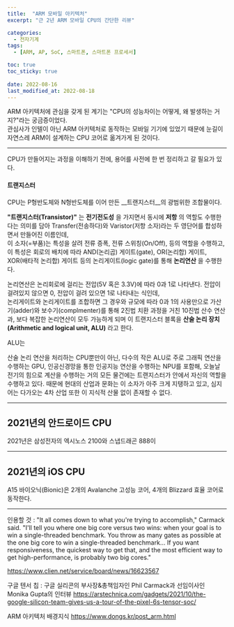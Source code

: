 ```yaml
---
title:  "ARM 모바일 아키텍처"
excerpt: "근 2년 ARM 모바일 CPU의 간단한 리뷰"

categories:
  - 전자기계
tags:
  - [ARM, AP, SoC, 스마트폰, 스마트폰 프로세서]

toc: true
toc_sticky: true
 
date: 2022-08-16
last_modified_at: 2022-08-18
---
```


ARM 아키텍처에 관심을 갖게 된 계기는 "CPU의 성능차이는 어떻게, 왜 발생하는 거지?"라는 궁금증이었다.  
관심사가 인텔이 아닌 ARM 아키텍처로 동작하는 모바일 기기에 있었기 때문에 눈길이 자연스레 ARM이 설계하는 CPU 코어로 옮겨가게 된 것이다.

---

CPU가 만들어지는 과정을 이해하기 전에, 용어를 사전에 한 번 정리하고 갈 필요가 있다.  

#### __트랜지스터__
CPU는 P형반도체와 N형반도체를 이어 만든 __트랜지스터__의 광범위한 조합물이다.  

__"트랜지스터(Transistor)"__ 는 __전기전도성__ 을 가지면서 동시에 __저항__ 의 역할도 수행한다는 의미를 담아 Transfer(전송하다)와 Varistor(저항 소자)라는 두 영단어를 합성하면서 만들어진 이름인데,  
이 소자(=부품)는 특성을 살려 전류 증폭, 전류 스위칭(On/Off), 등의 역할을 수행하고, 이 특성은 회로의 배치에 따라 AND(논리곱) 게이트(gate), OR(논리합) 게이트, XOR(배타적 논리합) 게이트 등의 논리게이트(logic gate)를 통해 __논리연산__ 을 수행한다.

논리연산은 논리회로에 걸리는 전압(5V 혹은 3.3V)에 따라 0과 1로 나타낸다. 전압이 걸려있지 않으면 0, 전압이 걸려 있으면 1로 나타내는 식인데,    
논리게이트와 논리게이트를 조합하면 그 경우와 규모에 따라 0과 1의 사용만으로 가산기(adder)와 보수기(complmenter)를 통해 2진법 치환 과정을 거친 10진법 산수 연산과, 보다 복잡한 논리연산이 모두 가능하게 되며 이 트랜지스터 블록을 __산술 논리 장치(Arithmetic and logical unit, ALU)__ 라고 한다.

ALU는 

산술 논리 연산을 처리하는 CPU뿐만이 아닌, 다수의 작은 ALU로 주로 그래픽 연산을 수행하는 GPU, 인공신경망을 통한 인공지능 연산을 수행하는 NPU를 포함해, 오늘날 전기의 힘으로 계산을 수행하는 거의 모든 물건에는 트랜지스터가 안에서 자신의 역할을 수행하고 있다. 때문에 현대의 산업과 문화는 이 소자가 아주 크게 지탱하고 있고, 심지어는 다가오는 4차 산업 또한 이 지식적 산물 없이 존재할 수 없다.  

---

## __2021년의 안드로이드 CPU__
2021년은 삼성전자의 엑시노스 2100와 스냅드래곤 888이 

---

## __2021년의 iOS CPU__
A15 바이오닉(Bionic)은 2개의 Avalanche 고성능 코어, 4개의 Blizzard 효율 코어로 동작한다.

---

인용할 것 :
"It all comes down to what you're trying to accomplish," Carmack said. "I'll tell you where one big core versus two wins: when your goal is to win a single-threaded benchmark. You throw as many gates as possible at the one big core to win a single-threaded benchmark... If you want responsiveness, the quickest way to get that, and the most efficient way to get high-performance, is probably two big cores."



https://www.clien.net/service/board/news/16623567

구글 텐서 칩 : 구글 실리콘의 부사장&총책임자인 Phil Carmack과 선임이사인 Monika Gupta의 인터뷰
https://arstechnica.com/gadgets/2021/10/the-google-silicon-team-gives-us-a-tour-of-the-pixel-6s-tensor-soc/

ARM 아키텍처 배경지식
https://www.dongs.kr/post_arm.html